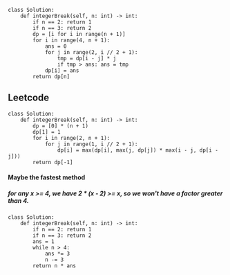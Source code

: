 ```
class Solution:
    def integerBreak(self, n: int) -> int:
        if n == 2: return 1
        if n == 3: return 2
        dp = [i for i in range(n + 1)]
        for i in range(4, n + 1):
            ans = 0
            for j in range(2, i // 2 + 1):
                tmp = dp[i - j] * j
                if tmp > ans: ans = tmp
            dp[i] = ans
        return dp[n]
```
## Leetcode
```
class Solution:
    def integerBreak(self, n: int) -> int:
        dp = [0] * (n + 1)
        dp[1] = 1
        for i in range(2, n + 1):
            for j in range(1, i // 2 + 1):
                dp[i] = max(dp[i], max(j, dp[j]) * max(i - j, dp[i - j]))
        return dp[-1]
```
#### Maybe the fastest method
##### for any x >= 4, we have 2 * (x - 2) >= x, so we won't have a factor greater than 4.
```
class Solution:
    def integerBreak(self, n: int) -> int:
        if n == 2: return 1
        if n == 3: return 2
        ans = 1
        while n > 4:
            ans *= 3
            n -= 3
        return n * ans
```


